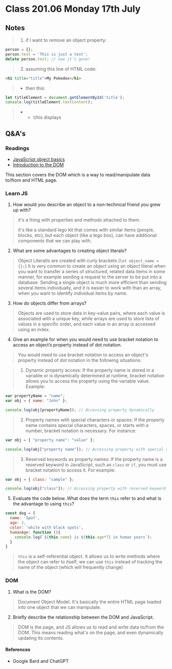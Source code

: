 # Class 201.06 Monday 17th July

## Notes
> 1. if I want to remove an object property:
```javascript
person = {};
person.test = 'This is just a test';
delete person.test; // now it's gone!
```
> 2. assuming this line of HTML code:
```HTML
<h1 title="title">My Pokedex</h1>
```
> - then this:
```javascript
let titleElement = document.getElementById('title');
console.log(titleElement.textContent);
```
> - - t/his displays




## Q&A's

### Readings
- [JavaScript object basics](https://developer.mozilla.org/en-US/docs/Learn/JavaScript/Objects/Basics)
- [Introduction to the DOM](https://developer.mozilla.org/en-US/docs/Web/API/Document_Object_Model/Introduction)

This section covers the DOM which is a way to read/manipulate data to/from and HTML page.

### Learn JS
1. How would you describe an object to a non-technical friend you grew up with?
> it's a thing with properties and methods attached to them.
> 
> it's like a standard lego kit that comes with similar items (people, blocks, etc), but each object (like a lego box), can have additional components that we can play with.

2. What are some advantages to creating object literals?
> Object Literatls are created with curly brackets (`let object_name = {};`)
> It is very common to create an object using an object literal when you want to transfer a series of structured, related data items in some manner, for example sending a request to the server to be put into a database. Sending a single object is much more efficient than sending several items individually, and it is easier to work with than an array, when you want to identify individual items by name.

3. How do objects differ from arrays?
> Objects are used to store data in key-value pairs, where each value is associated with a unique key, while arrays are used to store lists of values in a specific order, and each value in an array is accessed using an index.

4. Give an example for when you would need to use bracket notation to access an object’s property instead of dot notation.
> You would need to use bracket notation to access an object's property instead of dot notation in the following situations:

> 1. Dynamic property access: If the property name is stored in a variable or is dynamically determined at runtime, bracket notation allows you to access the property using the variable value. Example:
```javascript
var propertyName = "name";
var obj = { name: "John" };

console.log(obj[propertyName]); // Accessing property dynamically
```
> 2. Property names with special characters or spaces: If the property name contains special characters, spaces, or starts with a number, bracket notation is necessary. For instance:
```javascript
var obj = { "property name": "value" };

console.log(obj["property name"]); // Accessing property with special characters
```
> 3. Reserved keywords as property names: If the property name is a reserved keyword in JavaScript, such as `class` or `if`, you must use bracket notation to access it. For example:
```javascript
var obj = { class: "sample" };

console.log(obj["class"]); // Accessing property with reserved keyword as name
```

5. Evaluate the code below. What does the term `this` refer to and what is the advantage to using `this`?
```javascript
const dog = {
  name: 'Spot',
  age: 2,
  color: 'white with black spots',
  humanAge: function (){
    console.log(`${this.name} is ${this.age*7} in human years`);
  }
}
```
> `this` is a self-referential object. It allows us to write methods where the object can refer to itself; we can use `this` instead of tracking the name of the object (which will frequently change)

### DOM
1. What is the DOM?
> Document Object Model. It's basically the entire HTML page loaded into one object that we can manipulate.
2. Briefly describe the relationship between the DOM and JavaScript.
> DOM is the page, and JS allows us to read and write data to/from the DOM. This means reading what's on the page, and even dynamically updating its contents.


#### References 
- Google Bard and ChatGPT



